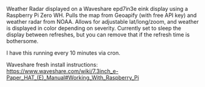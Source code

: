 Weather Radar displayed on a Waveshare epd7in3e eink display using a Raspberry Pi Zero WH. Pulls the map from Geoapify (with free API key) and weather radar from NOAA. Allows for adjustable lat/long/zoom, and weather is displayed in color depending on severity. Currently set to sleep the display between refreshes, but you can remove that if the refresh time is bothersome.

I have this running every 10 minutes via cron.

Waveshare fresh install instructions:
https://www.waveshare.com/wiki/7.3inch_e-Paper_HAT_(E)_Manual#Working_With_Raspberry_Pi
